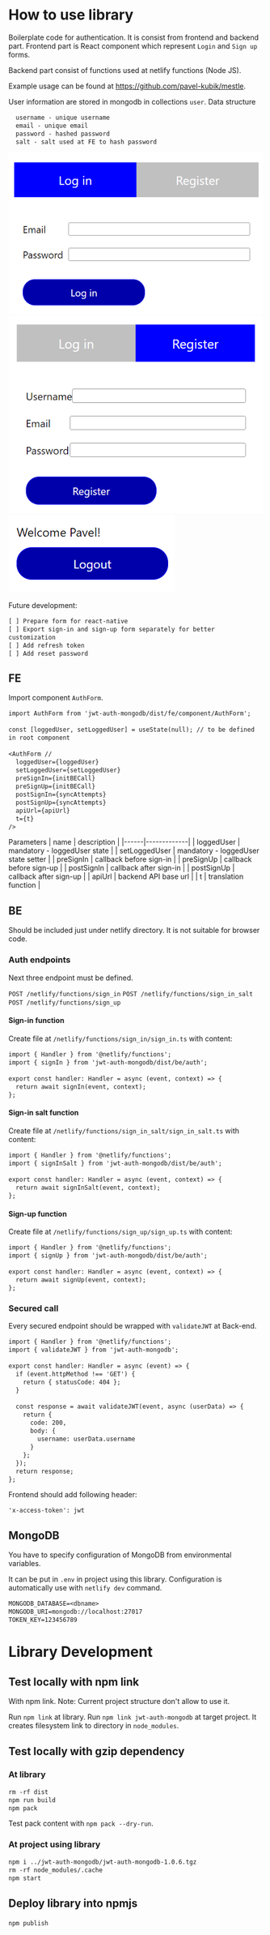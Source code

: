 # How to use library

Boilerplate code for authentication. It is consist from frontend and backend part.
Frontend part is React component which represent `Login` and `Sign up` forms.

Backend part consist of functions used at netlify functions (Node JS).

Example usage can be found at https://github.com/pavel-kubik/mestle.

User information are stored in mongodb in collections `user`. Data structure

```
  username - unique username
  email - unique email
  password - hashed password
  salt - salt used at FE to hash password
```

![Alt text](doc/signIn.png)
![Alt text](doc/signUp.png)
![Alt text](doc/signOut.png)

Future development:

```
[ ] Prepare form for react-native
[ ] Export sign-in and sign-up form separately for better customization
[ ] Add refresh token
[ ] Add reset password
```

## FE

Import component `AuthForm`.

```
import AuthForm from 'jwt-auth-mongodb/dist/fe/component/AuthForm';

const [loggedUser, setLoggedUser] = useState(null); // to be defined in root component

<AuthForm //
  loggedUser={loggedUser}
  setLoggedUser={setLoggedUser}
  preSignIn={initBECall}
  preSignUp={initBECall}
  postSignIn={syncAttempts}
  postSignUp={syncAttempts}
  apiUrl={apiUrl}
  t={t}
/>
```

Parameters
| name | description |
|------|-------------|
| loggedUser | mandatory - loggedUser state |
| setLoggedUser | mandatory - loggedUser state setter |
| preSignIn | callback before sign-in |
| preSignUp | callback before sign-up |
| postSignIn | callback after sign-in |
| postSignUp | callback after sign-up |
| apiUrl | backend API base url |
| t | translation function |

## BE

Should be included just under netlify directory. It is not suitable for browser code.

### Auth endpoints

Next three endpoint must be defined.

`POST /netlify/functions/sign_in`
`POST /netlify/functions/sign_in_salt`
`POST /netlify/functions/sign_up`

#### Sign-in function

Create file at `/netlify/functions/sign_in/sign_in.ts` with content:

```
import { Handler } from '@netlify/functions';
import { signIn } from 'jwt-auth-mongodb/dist/be/auth';

export const handler: Handler = async (event, context) => {
  return await signIn(event, context);
};
```

#### Sign-in salt function

Create file at `/netlify/functions/sign_in_salt/sign_in_salt.ts` with content:

```
import { Handler } from '@netlify/functions';
import { signInSalt } from 'jwt-auth-mongodb/dist/be/auth';

export const handler: Handler = async (event, context) => {
  return await signInSalt(event, context);
};
```

#### Sign-up function

Create file at `/netlify/functions/sign_up/sign_up.ts` with content:

```
import { Handler } from '@netlify/functions';
import { signUp } from 'jwt-auth-mongodb/dist/be/auth';

export const handler: Handler = async (event, context) => {
  return await signUp(event, context);
};
```

### Secured call

Every secured endpoint should be wrapped with `validateJWT` at Back-end.

```
import { Handler } from '@netlify/functions';
import { validateJWT } from 'jwt-auth-mongodb';

export const handler: Handler = async (event) => {
  if (event.httpMethod !== 'GET') {
    return { statusCode: 404 };
  }

  const response = await validateJWT(event, async (userData) => {
    return {
      code: 200,
      body: {
        username: userData.username
      }
    };
  });
  return response;
};
```

Frontend should add following header:

```
'x-access-token': jwt
```

## MongoDB

You have to specify configuration of MongoDB from environmental variables.

It can be put in `.env` in project using this library. Configuration is automatically use with `netlify dev` command.

```
MONGODB_DATABASE=<dbname>
MONGODB_URI=mongodb://localhost:27017
TOKEN_KEY=123456789
```

# Library Development

## Test locally with npm link

With npm link. Note: Current project structure don't allow to use it.

Run `npm link` at library.
Run `npm link jwt-auth-mongodb` at target project.
It creates filesystem link to directory in `node_modules`.

## Test locally with gzip dependency

### At library

```
rm -rf dist
npm run build
npm pack
```

Test pack content with `npm pack --dry-run`.

### At project using library

```
npm i ../jwt-auth-mongodb/jwt-auth-mongodb-1.0.6.tgz
rm -rf node_modules/.cache
npm start
```

## Deploy library into npmjs

`npm publish`
